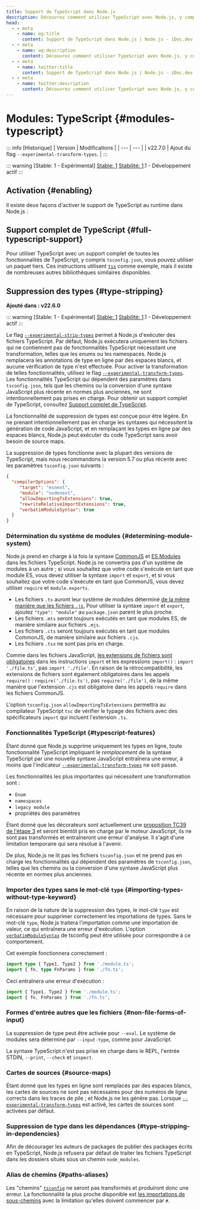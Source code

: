 ```yaml
---
title: Support de TypeScript dans Node.js
description: Découvrez comment utiliser TypeScript avec Node.js, y compris l'installation, la configuration et les meilleures pratiques pour intégrer TypeScript dans vos projets Node.js.
head:
  - - meta
    - name: og:title
      content: Support de TypeScript dans Node.js | Node.js - iDoc.dev
  - - meta
    - name: og:description
      content: Découvrez comment utiliser TypeScript avec Node.js, y compris l'installation, la configuration et les meilleures pratiques pour intégrer TypeScript dans vos projets Node.js.
  - - meta
    - name: twitter:title
      content: Support de TypeScript dans Node.js | Node.js - iDoc.dev
  - - meta
    - name: twitter:description
      content: Découvrez comment utiliser TypeScript avec Node.js, y compris l'installation, la configuration et les meilleures pratiques pour intégrer TypeScript dans vos projets Node.js.
---
```



# Modules: TypeScript {#modules-typescript}

::: info [Historique]
| Version | Modifications |
| --- | --- |
| v22.7.0 | Ajout du flag `--experimental-transform-types`. |
:::

::: warning [Stable: 1 - Expérimental]
[Stable: 1](/fr/nodejs/api/documentation#stability-index) [Stabilité: 1](/fr/nodejs/api/documentation#stability-index).1 - Développement actif
:::

## Activation {#enabling}

Il existe deux façons d'activer le support de TypeScript au runtime dans Node.js :

## Support complet de TypeScript {#full-typescript-support}

Pour utiliser TypeScript avec un support complet de toutes les fonctionnalités de TypeScript, y compris `tsconfig.json`, vous pouvez utiliser un paquet tiers. Ces instructions utilisent [`tsx`](https://tsx.is/) comme exemple, mais il existe de nombreuses autres bibliothèques similaires disponibles.

## Suppression des types {#type-stripping}

**Ajouté dans : v22.6.0**

::: warning [Stable: 1 - Expérimental]
[Stable: 1](/fr/nodejs/api/documentation#stability-index) [Stabilité: 1](/fr/nodejs/api/documentation#stability-index).1 - Développement actif
:::

Le flag [`--experimental-strip-types`](/fr/nodejs/api/cli#--experimental-strip-types) permet à Node.js d'exécuter des fichiers TypeScript. Par défaut, Node.js exécutera uniquement les fichiers qui ne contiennent pas de fonctionnalités TypeScript nécessitant une transformation, telles que les enums ou les namespaces. Node.js remplacera les annotations de type en ligne par des espaces blancs, et aucune vérification de type n'est effectuée. Pour activer la transformation de telles fonctionnalités, utilisez le flag [`--experimental-transform-types`](/fr/nodejs/api/cli#--experimental-transform-types). Les fonctionnalités TypeScript qui dépendent des paramètres dans `tsconfig.json`, tels que les chemins ou la conversion d'une syntaxe JavaScript plus récente en normes plus anciennes, ne sont intentionnellement pas prises en charge. Pour obtenir un support complet de TypeScript, consultez [Support complet de TypeScript](/fr/nodejs/api/typescript#full-typescript-support).

La fonctionnalité de suppression de types est conçue pour être légère. En ne prenant intentionnellement pas en charge les syntaxes qui nécessitent la génération de code JavaScript, et en remplaçant les types en ligne par des espaces blancs, Node.js peut exécuter du code TypeScript sans avoir besoin de source maps.

La suppression de types fonctionne avec la plupart des versions de TypeScript, mais nous recommandons la version 5.7 ou plus récente avec les paramètres `tsconfig.json` suivants :

```json [JSON]
{
  "compilerOptions": {
     "target": "esnext",
     "module": "nodenext",
     "allowImportingTsExtensions": true,
     "rewriteRelativeImportExtensions": true,
     "verbatimModuleSyntax": true
  }
}
```

### Détermination du système de modules {#determining-module-system}

Node.js prend en charge à la fois la syntaxe [CommonJS](/fr/nodejs/api/modules) et [ES Modules](/fr/nodejs/api/esm) dans les fichiers TypeScript. Node.js ne convertira pas d'un système de modules à un autre ; si vous souhaitez que votre code s'exécute en tant que module ES, vous devez utiliser la syntaxe `import` et `export`, et si vous souhaitez que votre code s'exécute en tant que CommonJS, vous devez utiliser `require` et `module.exports`.

- Les fichiers `.ts` auront leur système de modules déterminé [de la même manière que les fichiers `.js`.](/fr/nodejs/api/packages#determining-module-system) Pour utiliser la syntaxe `import` et `export`, ajoutez `"type": "module"` au `package.json` parent le plus proche.
- Les fichiers `.mts` seront toujours exécutés en tant que modules ES, de manière similaire aux fichiers `.mjs`.
- Les fichiers `.cts` seront toujours exécutés en tant que modules CommonJS, de manière similaire aux fichiers `.cjs`.
- Les fichiers `.tsx` ne sont pas pris en charge.

Comme dans les fichiers JavaScript, [les extensions de fichiers sont obligatoires](/fr/nodejs/api/esm#mandatory-file-extensions) dans les instructions `import` et les expressions `import()` : `import './file.ts'`, pas `import './file'`. En raison de la rétrocompatibilité, les extensions de fichiers sont également obligatoires dans les appels `require()` : `require('./file.ts')`, pas `require('./file')`, de la même manière que l'extension `.cjs` est obligatoire dans les appels `require` dans les fichiers CommonJS.

L'option `tsconfig.json` `allowImportingTsExtensions` permettra au compilateur TypeScript `tsc` de vérifier le typage des fichiers avec des spécificateurs `import` qui incluent l'extension `.ts`.

### Fonctionnalités TypeScript {#typescript-features}

Étant donné que Node.js supprime uniquement les types en ligne, toute fonctionnalité TypeScript impliquant le *remplacement* de la syntaxe TypeScript par une nouvelle syntaxe JavaScript entraînera une erreur, à moins que l'indicateur [`--experimental-transform-types`](/fr/nodejs/api/cli#--experimental-transform-types) ne soit passé.

Les fonctionnalités les plus importantes qui nécessitent une transformation sont :

- `Enum`
- `namespaces`
- `legacy module`
- propriétés des paramètres

Étant donné que les décorateurs sont actuellement une [proposition TC39 de l'étape 3](https://github.com/tc39/proposal-decorators) et seront bientôt pris en charge par le moteur JavaScript, ils ne sont pas transformés et entraîneront une erreur d'analyse. Il s'agit d'une limitation temporaire qui sera résolue à l'avenir.

De plus, Node.js ne lit pas les fichiers `tsconfig.json` et ne prend pas en charge les fonctionnalités qui dépendent des paramètres de `tsconfig.json`, telles que les chemins ou la conversion d'une syntaxe JavaScript plus récente en normes plus anciennes.


### Importer des types sans le mot-clé `type` {#importing-types-without-type-keyword}

En raison de la nature de la suppression des types, le mot-clé `type` est nécessaire pour supprimer correctement les importations de types. Sans le mot-clé `type`, Node.js traitera l'importation comme une importation de valeur, ce qui entraînera une erreur d'exécution. L'option [`verbatimModuleSyntax`](https://www.typescriptlang.org/tsconfig/#verbatimModuleSyntax) de tsconfig peut être utilisée pour correspondre à ce comportement.

Cet exemple fonctionnera correctement :

```ts [TYPESCRIPT]
import type { Type1, Type2 } from './module.ts';
import { fn, type FnParams } from './fn.ts';
```
Ceci entraînera une erreur d'exécution :

```ts [TYPESCRIPT]
import { Type1, Type2 } from './module.ts';
import { fn, FnParams } from './fn.ts';
```
### Formes d'entrée autres que les fichiers {#non-file-forms-of-input}

La suppression de type peut être activée pour `--eval`. Le système de modules sera déterminé par `--input-type`, comme pour JavaScript.

La syntaxe TypeScript n'est pas prise en charge dans le REPL, l'entrée STDIN, `--print`, `--check` et `inspect`.

### Cartes de sources {#source-maps}

Étant donné que les types en ligne sont remplacés par des espaces blancs, les cartes de sources ne sont pas nécessaires pour des numéros de ligne corrects dans les traces de pile ; et Node.js ne les génère pas. Lorsque [`--experimental-transform-types`](/fr/nodejs/api/cli#--experimental-transform-types) est activé, les cartes de sources sont activées par défaut.

### Suppression de type dans les dépendances {#type-stripping-in-dependencies}

Afin de décourager les auteurs de packages de publier des packages écrits en TypeScript, Node.js refusera par défaut de traiter les fichiers TypeScript dans les dossiers situés sous un chemin `node_modules`.

### Alias de chemins {#paths-aliases}

Les "chemins" [`tsconfig`](https://www.typescriptlang.org/tsconfig/#paths) ne seront pas transformés et produiront donc une erreur. La fonctionnalité la plus proche disponible est [les importations de sous-chemins](/fr/nodejs/api/packages#subpath-imports) avec la limitation qu'elles doivent commencer par `#`.

